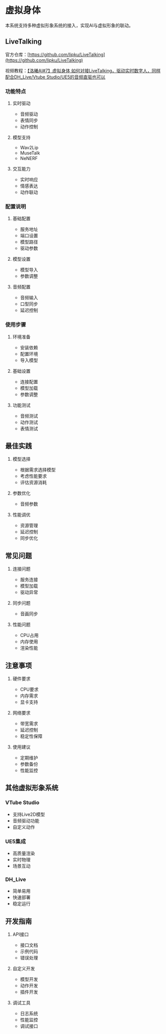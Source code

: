 # 虚拟身体

本系统支持多种虚拟形象系统的接入，实现AI与虚拟形象的联动。

## LiveTalking

官方仓库：[https://github.com/lipku/LiveTalking](https://github.com/lipku/LiveTalking)

视频教程：[【洛曦AI#7】虚拟身体 如何对接LiveTalking，驱动实时数字人，同样配合DH_Live/Vtube Studio/UE5的音频直驱也可以](https://www.bilibili.com/video/BV12qcnewEv8)

### 功能特点

1. 实时驱动
   - 音频驱动
   - 表情同步
   - 动作控制

2. 模型支持
   - Wav2Lip
   - MuseTalk
   - NeNERF

3. 交互能力
   - 实时响应
   - 情感表达
   - 动作联动

### 配置说明

1. 基础配置
   - 服务地址
   - 端口设置
   - 模型路径
   - 驱动参数

2. 模型设置
   - 模型导入
   - 参数调整

3. 音频配置
   - 音频输入
   - 口型同步
   - 延迟控制

### 使用步骤

1. 环境准备
   - 安装依赖
   - 配置环境
   - 导入模型

2. 基础设置
   - 连接配置
   - 模型加载
   - 参数调整

3. 功能测试
   - 音频测试
   - 动作测试
   - 表情测试

## 最佳实践

1. 模型选择
   - 根据需求选择模型
   - 考虑性能要求
   - 评估资源消耗

2. 参数优化
   - 音频参数

3. 性能调优
   - 资源管理
   - 延迟控制
   - 同步优化

## 常见问题

1. 连接问题
   - 服务连接
   - 模型加载
   - 驱动异常

2. 同步问题
   - 音画同步

3. 性能问题
   - CPU占用
   - 内存使用
   - 渲染性能

## 注意事项

1. 硬件要求
   - CPU要求
   - 内存需求
   - 显卡支持

2. 网络要求
   - 带宽需求
   - 延迟控制
   - 稳定性保障

3. 使用建议
   - 定期维护
   - 参数备份
   - 性能监控

## 其他虚拟形象系统

### VTube Studio
- 支持Live2D模型
- 音频驱动功能
- 自定义动作

### UE5集成
- 高质量渲染
- 实时物理
- 场景互动

### DH_Live
- 简单易用
- 快速部署
- 稳定运行

## 开发指南

1. API接口
   - 接口文档
   - 示例代码
   - 错误处理

2. 自定义开发
   - 模型开发
   - 动作开发
   - 插件开发

3. 调试工具
   - 日志系统
   - 性能监控
   - 调试接口